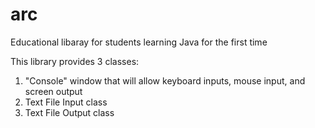 # arc
Educational libaray for students learning Java for the first time

This library provides 3 classes:
1. "Console" window that will allow keyboard inputs, mouse input, and screen output
2. Text File Input class
3. Text File Output class
